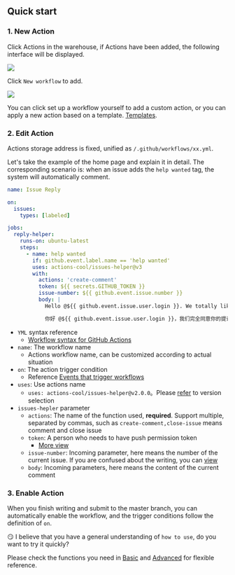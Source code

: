 ## Quick start

### 1. New Action

Click Actions in the warehouse, if Actions have been added, the following interface will be displayed.

![](https://gw.alipayobjects.com/mdn/rms_f97235/afts/img/A*D5dMQLk2pI0AAAAAAAAAAAAAARQnAQ)

Click `New workflow` to add.

![](https://gw.alipayobjects.com/mdn/rms_f97235/afts/img/A*cClPRIW6HKcAAAAAAAAAAAAAARQnAQ)

<Alert type="success">
You can click <Badge>set up a workflow yourself</Badge> to add a custom action, or you can apply a new action based on a template. <a target="_blank" href="https://github.com/actions-cool/.github">Templates</a>.
</Alert>

### 2. Edit Action

Actions storage address is fixed, unified as `/.github/workflows/xx.yml`.

Let's take the example of the home page and explain it in detail. The corresponding scenario is: when an issue adds the `help wanted` tag, the system will automatically comment.

```yml
name: Issue Reply

on:
  issues:
    types: [labeled]

jobs:
  reply-helper:
    runs-on: ubuntu-latest
    steps:
      - name: help wanted
        if: github.event.label.name == 'help wanted'
        uses: actions-cool/issues-helper@v3
        with:
          actions: 'create-comment'
          token: ${{ secrets.GITHUB_TOKEN }}
          issue-number: ${{ github.event.issue.number }}
          body: |
            Hello @${{ github.event.issue.user.login }}. We totally like your proposal/feedback, welcome PR。

            你好 @${{ github.event.issue.user.login }}，我们完全同意你的提议/反馈，欢迎PR。
```
- `YML` syntax reference
  - [Workflow syntax for GitHub Actions](https://docs.github.com/en/actions/using-workflows/workflow-syntax-for-github-actions#about-yaml-syntax-for-workflows)
- `name`: The workflow name
  - Actions workflow name, can be customized according to actual situation
- `on`: The action trigger condition
  - Reference [Events that trigger workflows](https://docs.github.com/en/actions/using-workflows/events-that-trigger-workflows)
- `uses`: Use actions name
  - `uses: actions-cool/issues-helper@v2.0.0`。Please [refer](/changelog) to version selection
- `issues-hepler` parameter
  - `actions`: The name of the function used, **required**. Support multiple, separated by commas, such as `create-comment,close-issue` means comment and close issue
  - `token`: A person who needs to have push permission token
    - [More view](/guide/ref#-token)
  - `issue-number`: Incoming parameter, here means the number of the current issue. If you are confused about the writing, you can [view](https://docs.github.com/en/actions/learn-github-actions/contexts#github-context)
  - `body`: Incoming parameters, here means the content of the current comment

### 3. Enable Action

When you finish writing and submit to the master branch, you can automatically enable the workflow, and the trigger conditions follow the definition of `on`.

😏 I believe that you have a general understanding of `how to use`, do you want to try it quickly?

Please check the functions you need in [Basic](/base) and [Advanced](/advanced) for flexible reference.
